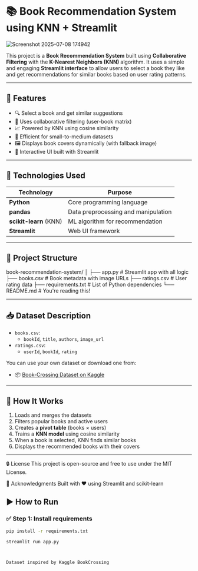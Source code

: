 # 📚 Book Recommendation System using KNN + Streamlit

![Screenshot 2025-07-08 174942](https://github.com/user-attachments/assets/0238f18d-b9f4-418d-8b05-aaff93794317)

This project is a **Book Recommendation System** built using **Collaborative Filtering** with the **K-Nearest Neighbors (KNN)** algorithm. It uses a simple and engaging **Streamlit interface** to allow users to select a book they like and get recommendations for similar books based on user rating patterns.

---

## 🚀 Features

- 🔍 Select a book and get similar suggestions
- 🤝 Uses collaborative filtering (user-book matrix)
- 📈 Powered by KNN using cosine similarity
- 🧠 Efficient for small-to-medium datasets
- 🖼️ Displays book covers dynamically (with fallback image)
- 🧪 Interactive UI built with Streamlit

---

## 🧠 Technologies Used

| Technology     | Purpose                                 |
|----------------|------------------------------------------|
| **Python**     | Core programming language                |
| **pandas**     | Data preprocessing and manipulation      |
| **scikit-learn** (KNN) | ML algorithm for recommendation     |
| **Streamlit**  | Web UI framework                         |

---

## 📁 Project Structure

book-recommendation-system/
│
├── app.py # Streamlit app with all logic
├── books.csv # Book metadata with image URLs
├── ratings.csv # User rating data
├── requirements.txt # List of Python dependencies
└── README.md # You're reading this!


---

## 📥 Dataset Description

- `books.csv`:
  - `bookId`, `title`, `authors`, `image_url`
- `ratings.csv`:
  - `userId`, `bookId`, `rating`

You can use your own dataset or download one from:
- 📦 [Book-Crossing Dataset on Kaggle](https://www.kaggle.com/datasets/ruchi798/bookcrossing-dataset)

---

## 🔧 How It Works

1. Loads and merges the datasets
2. Filters popular books and active users
3. Creates a **pivot table** (books × users)
4. Trains a **KNN model** using cosine similarity
5. When a book is selected, KNN finds similar books
6. Displays the recommended books with their covers

---
🔒 License
This project is open-source and free to use under the MIT License.

🙌 Acknowledgments
Built with ❤️ using Streamlit and scikit-learn 

## ▶️ How to Run

### ✅ Step 1: Install requirements

```bash
pip install -r requirements.txt

streamlit run app.py



Dataset inspired by Kaggle BookCrossing


